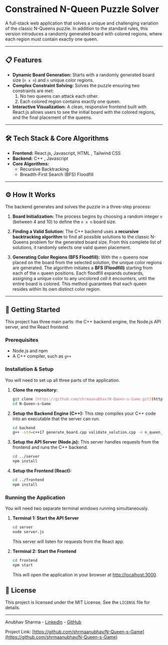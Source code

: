 # Constrained N-Queen Puzzle Solver


A full-stack web application that solves a unique and challenging variation of the classic N-Queens puzzle. In addition to the standard rules, this version introduces a randomly generated board with colored regions, where each region must contain exactly one queen.

---

## 📋 Features

* **Dynamic Board Generation:** Starts with a randomly generated board size (`n x n`) and `n` unique color regions.
* **Complex Constraint Solving:** Solves the puzzle ensuring two constraints are met:
    1.  No two queens can attack each other.
    2.  Each colored region contains exactly one queen.
* **Interactive Visualization:** A clean, responsive frontend built with React.js allows users to see the initial board with the colored regions, and the final placement of the queens.

---

## 🛠️ Tech Stack & Core Algorithms

* **Frontend:** React.js, Javascript, HTML , Tailwind CSS
* **Backend:** C++ , Javascript
* **Core Algorithms:**
    * Recursive Backtracking
    * Breadth-First Search (BFS) Floodfill

---

## ⚙️ How It Works

The backend generates and solves the puzzle in a three-step process:

1.  **Board Initialization:** The process begins by choosing a random integer `n` (between 4 and 10) to define the `n x n` board size.

2.  **Finding a Valid Solution:** The C++ backend uses a **recursive backtracking algorithm** to find all possible solutions to the classic N-Queens problem for the generated board size. From this complete list of solutions, it randomly selects one valid queen placement.

3.  **Generating Color Regions (BFS Floodfill):** With the `n` queens now placed on the board from the selected solution, the unique color regions are generated. The algorithm initiates a **BFS (Floodfill)** starting from each of the `n` queen positions. Each floodfill expands outwards, assigning a unique color to any uncolored cell it encounters, until the entire board is colored. This method guarantees that each queen resides within its own distinct color region.

---

## 🚀 Getting Started

This project has three main parts: the C++ backend engine, the Node.js API server, and the React frontend.

### Prerequisites

* Node.js and npm
* A C++ compiler, such as `g++`

### Installation & Setup

You will need to set up all three parts of the application.

1.  **Clone the repository:**
    ```sh
    git clone [https://github.com/shrmaanubhav/N-Queen-s-Game.git](https://github.com/shrmaanubhav/N-Queen-s-Game.git)
    cd N-Queen-s-Game
    ```

2.  **Setup the Backend Engine (C++):**
    This step compiles your C++ code into an executable that the server can run.
    ```sh
    cd backend
    g++ -std=c++17 generate_board.cpp validate_solution.cpp -o n_queen_solver
    ```

3.  **Setup the API Server (Node.js):**
    This server handles requests from the frontend and runs the C++ backend.
    ```sh
    cd ../server 
    npm install 
    ```

4.  **Setup the Frontend (React):**
    ```sh
    cd ../frontend
    npm install
    ```

### Running the Application

You will need two separate terminal windows running simultaneously.

1.  **Terminal 1: Start the API Server**
    ```sh
    cd server
    node server.js 
    ```
    This server will listen for requests from the React app.

2.  **Terminal 2: Start the Frontend**
    ```sh
    cd frontend
    npm start
    ```
    This will open the application in your browser at [http://localhost:3000](http://localhost:3000).

## 📄 License

This project is licensed under the MIT License. See the `LICENSE` file for details.

---


Anubhav Sharma - [LinkedIn](https://www.linkedin.com/in/anubhav-sharma-283765327) - [GitHub](https://github.com/shrmaanubhav)

Project Link: [https://github.com/shrmaanubhav/N-Queen-s-Game](https://github.com/shrmaanubhav/N-Queen-s-Game)
